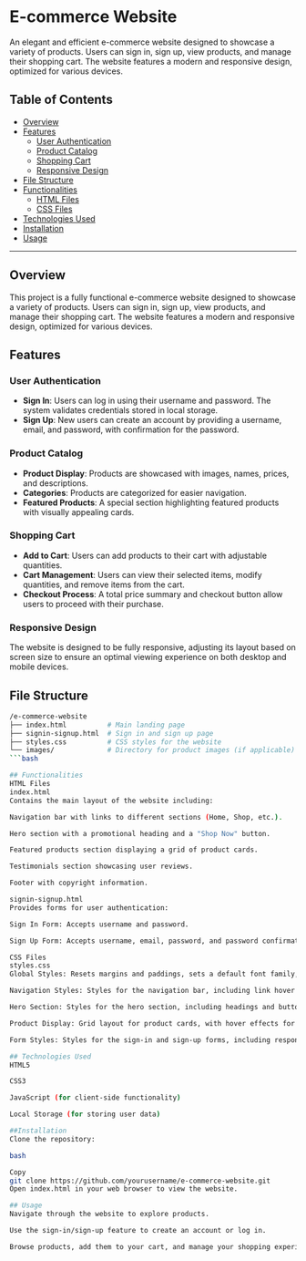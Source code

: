 # E-commerce Website

An elegant and efficient e-commerce website designed to showcase a variety of products. Users can sign in, sign up, view products, and manage their shopping cart. The website features a modern and responsive design, optimized for various devices.

## Table of Contents
- [Overview](#overview)
- [Features](#features)
  - [User Authentication](#user-authentication)
  - [Product Catalog](#product-catalog)
  - [Shopping Cart](#shopping-cart)
  - [Responsive Design](#responsive-design)
- [File Structure](#file-structure)
- [Functionalities](#functionalities)
  - [HTML Files](#html-files)
  - [CSS Files](#css-files)
- [Technologies Used](#technologies-used)
- [Installation](#installation)
- [Usage](#usage)

---

## Overview

This project is a fully functional e-commerce website designed to showcase a variety of products. Users can sign in, sign up, view products, and manage their shopping cart. The website features a modern and responsive design, optimized for various devices.

## Features

### User Authentication
- **Sign In**: Users can log in using their username and password. The system validates credentials stored in local storage.
- **Sign Up**: New users can create an account by providing a username, email, and password, with confirmation for the password.

### Product Catalog
- **Product Display**: Products are showcased with images, names, prices, and descriptions.
- **Categories**: Products are categorized for easier navigation.
- **Featured Products**: A special section highlighting featured products with visually appealing cards.

### Shopping Cart
- **Add to Cart**: Users can add products to their cart with adjustable quantities.
- **Cart Management**: Users can view their selected items, modify quantities, and remove items from the cart.
- **Checkout Process**: A total price summary and checkout button allow users to proceed with their purchase.

### Responsive Design
The website is designed to be fully responsive, adjusting its layout based on screen size to ensure an optimal viewing experience on both desktop and mobile devices.

## File Structure
```bash
/e-commerce-website
├── index.html          # Main landing page
├── signin-signup.html  # Sign in and sign up page
├── styles.css          # CSS styles for the website
└── images/             # Directory for product images (if applicable)
```bash

## Functionalities
HTML Files
index.html
Contains the main layout of the website including:

Navigation bar with links to different sections (Home, Shop, etc.).

Hero section with a promotional heading and a "Shop Now" button.

Featured products section displaying a grid of product cards.

Testimonials section showcasing user reviews.

Footer with copyright information.

signin-signup.html
Provides forms for user authentication:

Sign In Form: Accepts username and password.

Sign Up Form: Accepts username, email, password, and password confirmation.

CSS Files
styles.css
Global Styles: Resets margins and paddings, sets a default font family, and applies box-sizing for better layout control.

Navigation Styles: Styles for the navigation bar, including link hover effects.

Hero Section: Styles for the hero section, including headings and button animations.

Product Display: Grid layout for product cards, with hover effects for interactive feedback.

Form Styles: Styles for the sign-in and sign-up forms, including responsive adjustments for mobile devices.

## Technologies Used
HTML5

CSS3

JavaScript (for client-side functionality)

Local Storage (for storing user data)

##Installation
Clone the repository:

bash

Copy
git clone https://github.com/yourusername/e-commerce-website.git
Open index.html in your web browser to view the website.

## Usage
Navigate through the website to explore products.

Use the sign-in/sign-up feature to create an account or log in.

Browse products, add them to your cart, and manage your shopping experience.
